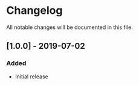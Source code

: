 # Changelog

All notable changes will be documented in this file.

## [1.0.0] - 2019-07-02

### Added
- Initial release
